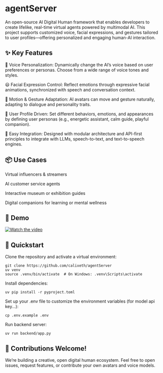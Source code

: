 # agentServer

An open-source AI Digital Human framework that enables developers to create lifelike, real-time virtual agents powered by multimodal AI. This project supports customized voice, facial expressions, and gestures tailored to user profiles—offering personalized and engaging human-AI interaction.

## ✨ Key Features

🎤 Voice Personalization:
Dynamically change the AI’s voice based on user preferences or personas. Choose from a wide range of voice tones and styles.

😃 Facial Expression Control:
Reflect emotions through expressive facial animations, synchronized with speech and conversation context.

🕺 Motion & Gesture Adaptation:
AI avatars can move and gesture naturally, adapting to dialogue and personality traits.

🧩 User Profile Driven:
Set different behaviors, emotions, and appearances by defining user personas (e.g., energetic assistant, calm guide, playful companion).

🔧 Easy Integration:
Designed with modular architecture and API-first principles to integrate with LLMs, speech-to-text, and text-to-speech engines.

## 📦 Use Cases

Virtual influencers & streamers

AI customer service agents

Interactive museum or exhibition guides

Digital companions for learning or mental wellness

## 📸 Demo

[![Watch the video](https://web3ai.s3.ap-southeast-2.amazonaws.com/20251020222650_5_4.png)](https://deepweb3.s3.ap-southeast-2.amazonaws.com/5b9ec5ae407468574c9eef109f7b540c.mp4)


## 🚀 Quickstart

Clone the repository and activate a virtual environment:

```shell
git clone https://github.com/calixeth/agentServer
uv venv
source .venv/bin/activate  # On Windows: .venv\Scripts\activate
```

Install dependencies:

```shell
uv pip install -r pyproject.toml
```

Set up your .env file to customize the environment variables (for model api key...):

```shell
cp .env.example .env
```

Run backend server:

```shell
uv run backend/app.py
```

## 🤝 Contributions Welcome!

We’re building a creative, open digital human ecosystem. Feel free to open issues, request features, or contribute your own avatars and voice models.